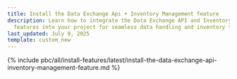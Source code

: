 ```yaml
---
title: Install the Data Exchange Api + Inventory Management feature
description: Learn how to integrate the Data Exchange API and Inventory Management
  features into your project for seamless data handling and inventory tracking.
last_updated: July 9, 2025
template: custom_new
---
```


{% include pbc/all/install-features/latest/install-the-data-exchange-api-inventory-management-feature.md %} <!-- To edit, see /_includes/pbc/all/install-features/202311.0/install-the-data-exchange-api-inventory-management-feature.md -->